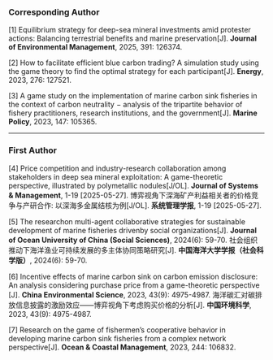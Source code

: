 ### **Corresponding Author** 
[1]	Equilibrium strategy for deep-sea mineral investments amid protester actions: Balancing terrestrial benefits and marine preservation[J]. **Journal of Environmental Management**, 2025, 391: 126374.

[2]	How to facilitate efficient blue carbon trading? A simulation study using the game theory to find the optimal strategy for each participant[J]. **Energy**, 2023, 276: 127521.

[3]	A game study on the implementation of marine carbon sink fisheries in the context of carbon neutrality − analysis of the tripartite behavior of fishery practitioners, research institutions, and the government[J]. **Marine Policy**, 2023, 147: 105365.

---

### **First Author** 
[4]	Price competition and industry-research collaboration among  stakeholders in deep sea mineral exploitation: A game-theoretic perspective, illustrated by polymetallic nodules[J/OL]. **Journal of Systems & Management**, 1-19 [2025-05-27].
博弈视角下深海矿产利益相关者的价格竞争与产研合作: 以深海多金属结核为例[J/OL]. **系统管理学报**, 1-19 [2025-05-27].

[5]	The researchon multi-agent collaborative strategies for sustainable development of marine fisheries drivenby social organizations[J]. **Journal of Ocean University of China (Social Sciences)**, 2024(6): 59-70.
社会组织推动下海洋渔业可持续发展的多主体协同策略研究[J]. **中国海洋大学学报（社会科学版）**, 2024(6): 59-70.

[6]	Incentive effects of marine carbon sink on carbon emission disclosure: An analysis considering purchase price from a game-theoretic perspective [J]. **China Environmental Science**, 2023, 43(9): 4975-4987.
海洋碳汇对碳排放信息披露的激励效应——博弈视角下考虑购买价格的分析[J]. **中国环境科学**, 2023, 43(9): 4975-4987.

[7]	Research on the game of fishermen’s cooperative behavior in developing marine carbon sink fisheries from a complex network perspective[J]. **Ocean & Coastal Management**, 2023, 244: 106832.
